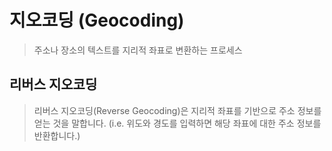 # 지오코딩 (Geocoding)

> 주소나 장소의 텍스트를 지리적 좌표로 변환하는 프로세스

## 리버스 지오코딩

> 리버스 지오코딩(Reverse Geocoding)은 지리적 좌표를 기반으로 주소 정보를 얻는 것을 말합니다. (i.e. 위도와 경도를 입력하면 해당 좌표에 대한 주소 정보를 반환합니다.)
